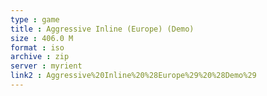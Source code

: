 ```yaml
---
type : game
title : Aggressive Inline (Europe) (Demo)
size : 406.0 M
format : iso
archive : zip
server : myrient
link2 : Aggressive%20Inline%20%28Europe%29%20%28Demo%29
---
```


